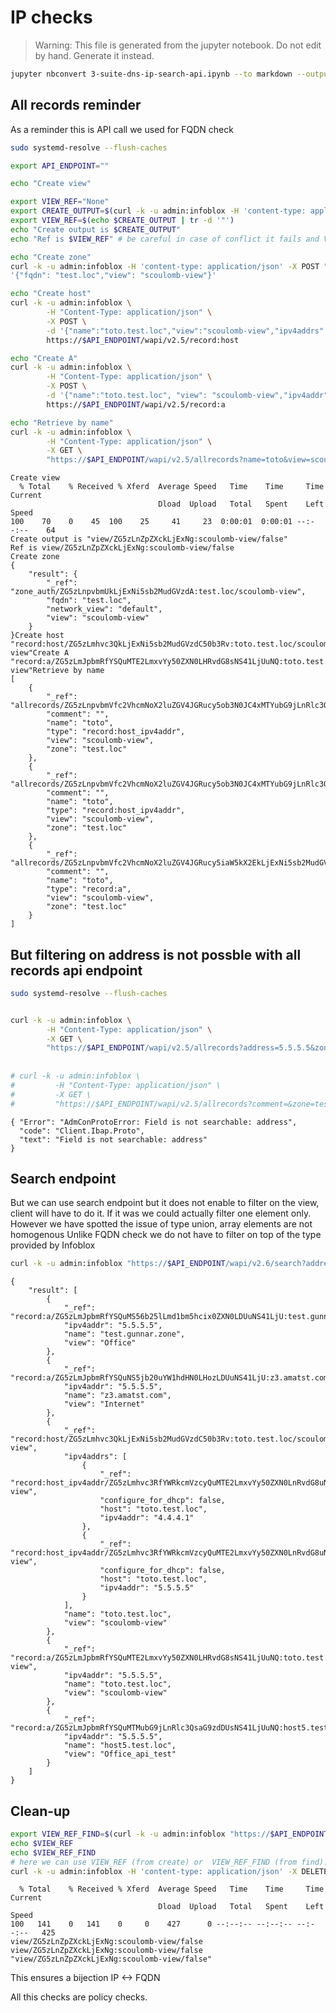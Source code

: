 # IP checks

> Warning: This file is generated from the jupyter notebook. Do not edit by hand. Generate it instead.


```bash
jupyter nbconvert 3-suite-dns-ip-search-api.ipynb --to markdown --output=3-suite-dns-ip-search-api.md
```

## All records reminder

As a reminder this is API call we used for FQDN check

<!-- I inspire from s6 demo for creation and for view creation https://github.com/scoulomb/myDNS/blob/master/3-DNS-solution-providers/1-Infoblox/1-Infoblox-API-overview.md -->


```bash
sudo systemd-resolve --flush-caches

export API_ENDPOINT=""

echo "Create view"

export VIEW_REF="None"
export CREATE_OUTPUT=$(curl -k -u admin:infoblox -H 'content-type: application/json' -X POST "https://$API_ENDPOINT/wapi/v2.5/view" -d '{"name": "scoulomb-view"}')
export VIEW_REF=$(echo $CREATE_OUTPUT | tr -d '"')
echo "Create output is $CREATE_OUTPUT"
echo "Ref is $VIEW_REF" # be careful in case of conflict it fails and VIEW_REF var keeps old value (this is why we set it to None to not keep an old id, cf. clean-up section)

echo "Create zone"
curl -k -u admin:infoblox -H 'content-type: application/json' -X POST "https://$API_ENDPOINT/wapi/v2.5/zone_auth?_return_fields%2B=fqdn,network_view&_return_as_object=1" -d \
'{"fqdn": "test.loc","view": "scoulomb-view"}'

echo "Create host"
curl -k -u admin:infoblox \
        -H "Content-Type: application/json" \
        -X POST \
        -d '{"name":"toto.test.loc","view":"scoulomb-view","ipv4addrs":[{"ipv4addr":"4.4.4.1"}, {"ipv4addr":"5.5.5.5"}]}' \
        https://$API_ENDPOINT/wapi/v2.5/record:host

echo "Create A"
curl -k -u admin:infoblox \
        -H "Content-Type: application/json" \
        -X POST \
        -d '{"name":"toto.test.loc", "view": "scoulomb-view","ipv4addr":"5.5.5.5"}' \
        https://$API_ENDPOINT/wapi/v2.5/record:a

echo "Retrieve by name"
curl -k -u admin:infoblox \
        -H "Content-Type: application/json" \
        -X GET \
        "https://$API_ENDPOINT/wapi/v2.5/allrecords?name=toto&view=scoulomb-view&zone=test.loc"


```

    Create view
      % Total    % Received % Xferd  Average Speed   Time    Time     Time  Current
                                     Dload  Upload   Total   Spent    Left  Speed
    100    70    0    45  100    25     41     23  0:00:01  0:00:01 --:--:--    64
    Create output is "view/ZG5zLnZpZXckLjExNg:scoulomb-view/false"
    Ref is view/ZG5zLnZpZXckLjExNg:scoulomb-view/false
    Create zone
    {
        "result": {
            "_ref": "zone_auth/ZG5zLnpvbmUkLjExNi5sb2MudGVzdA:test.loc/scoulomb-view", 
            "fqdn": "test.loc", 
            "network_view": "default", 
            "view": "scoulomb-view"
        }
    }Create host
    "record:host/ZG5zLmhvc3QkLjExNi5sb2MudGVzdC50b3Rv:toto.test.loc/scoulomb-view"Create A
    "record:a/ZG5zLmJpbmRfYSQuMTE2LmxvYy50ZXN0LHRvdG8sNS41LjUuNQ:toto.test.loc/scoulomb-view"Retrieve by name
    [
        {
            "_ref": "allrecords/ZG5zLnpvbmVfc2VhcmNoX2luZGV4JGRucy5ob3N0JC4xMTYubG9jLnRlc3QudG90bw:toto", 
            "comment": "", 
            "name": "toto", 
            "type": "record:host_ipv4addr", 
            "view": "scoulomb-view", 
            "zone": "test.loc"
        }, 
        {
            "_ref": "allrecords/ZG5zLnpvbmVfc2VhcmNoX2luZGV4JGRucy5ob3N0JC4xMTYubG9jLnRlc3QudG90bw:toto", 
            "comment": "", 
            "name": "toto", 
            "type": "record:host_ipv4addr", 
            "view": "scoulomb-view", 
            "zone": "test.loc"
        }, 
        {
            "_ref": "allrecords/ZG5zLnpvbmVfc2VhcmNoX2luZGV4JGRucy5iaW5kX2EkLjExNi5sb2MudGVzdCx0b3RvLDUuNS41LjU:toto", 
            "comment": "", 
            "name": "toto", 
            "type": "record:a", 
            "view": "scoulomb-view", 
            "zone": "test.loc"
        }
    ]

## But filtering on address is not possble with all records api endpoint 


```bash
sudo systemd-resolve --flush-caches


curl -k -u admin:infoblox \
        -H "Content-Type: application/json" \
        -X GET \
        "https://$API_ENDPOINT/wapi/v2.5/allrecords?address=5.5.5.5&zone=test.loc"
        
        
# curl -k -u admin:infoblox \
#         -H "Content-Type: application/json" \
#         -X GET \
#         "https://$API_ENDPOINT/wapi/v2.5/allrecords?comment=&zone=test.loc"
```

    { "Error": "AdmConProtoError: Field is not searchable: address", 
      "code": "Client.Ibap.Proto", 
      "text": "Field is not searchable: address"
    }

## Search endpoint

But we can use search endpoint but it does not enable to filter on the view, client will have to do it.
If it was we could actually filter one element only.
However we have spotted the issue of type union, array elements are not homogenous
Unlike FQDN check we do not have to filter on top of the type provided by Infoblox


```bash
curl -k -u admin:infoblox "https://$API_ENDPOINT/wapi/v2.6/search?address=5.5.5.5&_return_as_object=1"
```

    {
        "result": [
            {
                "_ref": "record:a/ZG5zLmJpbmRfYSQuMS56b25lLmd1bm5hcix0ZXN0LDUuNS41LjU:test.gunnar.zone/Office", 
                "ipv4addr": "5.5.5.5", 
                "name": "test.gunnar.zone", 
                "view": "Office"
            }, 
            {
                "_ref": "record:a/ZG5zLmJpbmRfYSQuNS5jb20uYW1hdHN0LHozLDUuNS41LjU:z3.amatst.com/Internet", 
                "ipv4addr": "5.5.5.5", 
                "name": "z3.amatst.com", 
                "view": "Internet"
            }, 
            {
                "_ref": "record:host/ZG5zLmhvc3QkLjExNi5sb2MudGVzdC50b3Rv:toto.test.loc/scoulomb-view", 
                "ipv4addrs": [
                    {
                        "_ref": "record:host_ipv4addr/ZG5zLmhvc3RfYWRkcmVzcyQuMTE2LmxvYy50ZXN0LnRvdG8uNC40LjQuMS4:4.4.4.1/toto.test.loc/scoulomb-view", 
                        "configure_for_dhcp": false, 
                        "host": "toto.test.loc", 
                        "ipv4addr": "4.4.4.1"
                    }, 
                    {
                        "_ref": "record:host_ipv4addr/ZG5zLmhvc3RfYWRkcmVzcyQuMTE2LmxvYy50ZXN0LnRvdG8uNS41LjUuNS4:5.5.5.5/toto.test.loc/scoulomb-view", 
                        "configure_for_dhcp": false, 
                        "host": "toto.test.loc", 
                        "ipv4addr": "5.5.5.5"
                    }
                ], 
                "name": "toto.test.loc", 
                "view": "scoulomb-view"
            }, 
            {
                "_ref": "record:a/ZG5zLmJpbmRfYSQuMTE2LmxvYy50ZXN0LHRvdG8sNS41LjUuNQ:toto.test.loc/scoulomb-view", 
                "ipv4addr": "5.5.5.5", 
                "name": "toto.test.loc", 
                "view": "scoulomb-view"
            }, 
            {
                "_ref": "record:a/ZG5zLmJpbmRfYSQuMTMubG9jLnRlc3QsaG9zdDUsNS41LjUuNQ:host5.test.loc/Office_api_test", 
                "ipv4addr": "5.5.5.5", 
                "name": "host5.test.loc", 
                "view": "Office_api_test"
            }
        ]
    }

## Clean-up


```bash
export VIEW_REF_FIND=$(curl -k -u admin:infoblox "https://$API_ENDPOINT/wapi/v2.6/view?name=scoulomb-view" | jq '.[0]._ref' | tr -d '"')
echo $VIEW_REF
echo $VIEW_REF_FIND
# here we can use VIEW_REF (from create) or  VIEW_REF_FIND (from find). Find output is less likely to fail.
curl -k -u admin:infoblox -H 'content-type: application/json' -X DELETE "https://$API_ENDPOINT/wapi/v2.5/$VIEW_REF_FIND"
```

      % Total    % Received % Xferd  Average Speed   Time    Time     Time  Current
                                     Dload  Upload   Total   Spent    Left  Speed
    100   141    0   141    0     0    427      0 --:--:-- --:--:-- --:--:--   425
    view/ZG5zLnZpZXckLjExNg:scoulomb-view/false
    view/ZG5zLnZpZXckLjExNg:scoulomb-view/false
    "view/ZG5zLnZpZXckLjExNg:scoulomb-view/false"

This ensures a bijection IP <-> FQDN
<!-- And name check != -->
All this checks are policy checks.
